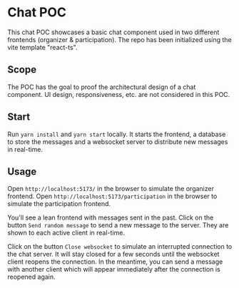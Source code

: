 # Chat POC

This chat POC showcases a basic chat component used in two different frontends (organizer & participation).
The repo has been initialized using the vite template "react-ts".

## Scope

The POC has the goal to proof the architectural design of a chat component. UI design, responsiveness, etc. are not considered in this POC.

## Start

Run `yarn install` and `yarn start` locally.
It starts the frontend, a database to store the messages and a websocket server to distribute new messages in real-time.

## Usage

Open `http://localhost:5173/` in the browser to simulate the organizer frontend.
Open `http://localhost:5173/participation` in the browser to simulate the participation frontend.

You'll see a lean frontend with messages sent in the past.
Click on the button `Send random message` to send a new message to the server.
They are shown to each active client in real-time.

Click on the button `Close websocket` to simulate an interrupted connection to the chat server. It will stay closed for a few seconds until the websocket client reopens the connection. In the meantime, you can send a message with another client which will appear immediately after the connection is reopened again.
